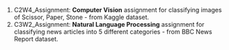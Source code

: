 1. C2W4_Assignment: __Computer Vision__ assignment for classifying images of Scissor, Paper, Stone - from Kaggle dataset.
2. C3W2_Assignment: __Natural Language Processing__ assignment for classifying news articles into 5 different categories - from BBC News Report dataset.  
